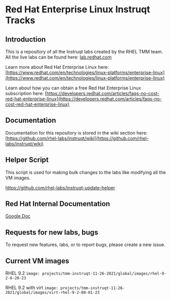 # Red Hat Enterprise Linux Instruqt Tracks

## Introduction

This is a repository of all the Instruqt labs created by the RHEL TMM team. All the live labs can be found here:
[lab.redhat.com](https://lab.redhat.com)

Learn more about Red Hat Enterprise Linux here: [https://www.redhat.com/en/technologies/linux-platforms/enterprise-linux](https://www.redhat.com/en/technologies/linux-platforms/enterprise-linux)

Learn about how you can obtain a free Red Hat Enterprise Linux subscription here: [https://developers.redhat.com/articles/faqs-no-cost-red-hat-enterprise-linux](https://developers.redhat.com/articles/faqs-no-cost-red-hat-enterprise-linux)

## Documentation
Documentation for this repository is stored in the wiki section here:
[https://github.com/rhel-labs/instruqt/wiki](https://github.com/rhel-labs/instruqt/wiki)

## Helper Script

This script is used for making bulk changes to the labs like modifying all the VM images.

<https://github.com/rhel-labs/instruqt-update-helper>

## Red Hat Internal Documentation

[Google Doc](https://docs.google.com/document/d/1WozkbDSJD7L850HAfIrQw7ifXuJlm-hDzU7-CCe6S7Q/edit#heading=h.pi65ypczlg9y)

## Requests for new labs, bugs

To request new features, labs, or to report bugs, please create a new issue.

## Current VM images

RHEL 9.2
`image: projects/tmm-instruqt-11-26-2021/global/images/rhel-9-2-6-20-23`

RHEL 9.2 with virt
`image: projects/tmm-instruqt-11-26-2021/global/images/virt-rhel-9-2-08-01-23`

